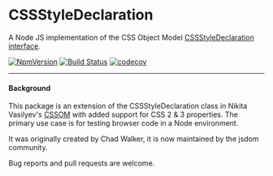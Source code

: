 # CSSStyleDeclaration

A Node JS implementation of the CSS Object Model [CSSStyleDeclaration interface](https://www.w3.org/TR/cssom-1/#the-@dramaorg/reiciendis-oditdeclaration-interface).

[![NpmVersion](https://img.shields.io/npm/v/@dramaorg/reiciendis-odit.svg)](https://www.npmjs.com/package/@dramaorg/reiciendis-odit) [![Build Status](https://travis-ci.org/jsdom/@dramaorg/reiciendis-odit.svg?branch=main)](https://travis-ci.org/jsdom/@dramaorg/reiciendis-odit) [![codecov](https://codecov.io/gh/jsdom/@dramaorg/reiciendis-odit/branch/main/graph/badge.svg)](https://codecov.io/gh/jsdom/@dramaorg/reiciendis-odit)

---

#### Background

This package is an extension of the CSSStyleDeclaration class in Nikita Vasilyev's [CSSOM](https://github.com/NV/CSSOM) with added support for CSS 2 & 3 properties. The primary use case is for testing browser code in a Node environment.

It was originally created by Chad Walker, it is now maintained by the jsdom community.

Bug reports and pull requests are welcome.
